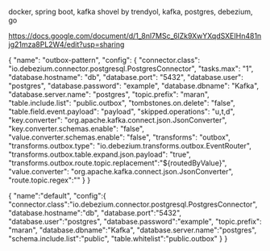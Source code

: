 
docker, spring boot, kafka shovel by trendyol, kafka, postgres, debezium, go 


https://docs.google.com/document/d/1_8nl7MSc_6lZk9XwYXqdSXEIHn481njg21mza8PL2W4/edit?usp=sharing





{
"name": "outbox-pattern",
"config": {
"connector.class": "io.debezium.connector.postgresql.PostgresConnector",
"tasks.max": "1",
"database.hostname": "db",
"database.port": "5432",
"database.user": "postgres",
"database.password": "example",
"database.dbname": "Kafka",
"database.server.name": "postgres",
"topic.prefix": "maran",
"table.include.list": "public.outbox",
"tombstones.on.delete": "false",
"table.field.event.payload": "payload",
"skipped.operations": "u,t,d",
"key.converter": "org.apache.kafka.connect.json.JsonConverter",
"key.converter.schemas.enable": "false",
"value.converter.schemas.enable": "false",
"transforms": "outbox",
"transforms.outbox.type": "io.debezium.transforms.outbox.EventRouter",
"transforms.outbox.table.expand.json.payload": "true",
"transforms.outbox.route.topic.replacement":"${routedByValue}",
"value.converter": "org.apache.kafka.connect.json.JsonConverter",
"route.topic.regex":""
}
}











{
"name":"default",
"config":{
"connector.class":"io.debezium.connector.postgresql.PostgresConnector",
"database.hostname":"db",
"database.port":"5432",
"database.user":"postgres",
"database.password":"example",
"topic.prefix": "maran",
"database.dbname":"Kafka",
"database.server.name":"postgres",
"schema.include.list":"public",
"table.whitelist":"public.outbox"
}
}